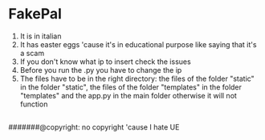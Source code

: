 # FakePal
1. It is in italian
2. It has easter eggs 'cause it's in educational purpose like saying that it's a scam
3. If you don't know what ip to insert check the issues
4. Before you run the .py you have to change the ip
5. The files have to be in the right directory: the files of the folder "static" in the folder "static", the files of the folder "templates" in the folder "templates" and the app.py in the main folder otherwise it will not function

##
##

#######@copyright: no copyright 'cause I hate UE
